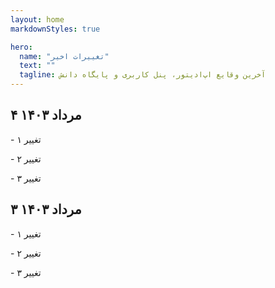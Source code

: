 ```yaml
---
layout: home
markdownStyles: true

hero:
  name: "تغییرات اخیر"
  text: ""
  tagline: آخرین وقایع اپ‌ادیتور، پنل کاربری و پایگاه دانش
---
```


۴ مرداد ۱۴۰۳
 ----

\- تغییر ۱

\- تغییر ۲

\- تغییر ۳

۳ مرداد ۱۴۰۳
 ----

\- تغییر ۱

\- تغییر ۲

\- تغییر ۳